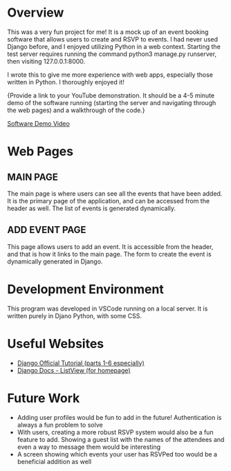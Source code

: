 # Overview
This was a very fun project for me! It is a mock up of an event booking software that allows users to create and RSVP to events. I had never used Django before, and I enjoyed utilizing Python in a web context. Starting the test server requires running the command python3 manage.py runserver, then visiting 127.0.0.1:8000.

I wrote this to give me more experience with web apps, especially those written in Python. I thoroughly enjoyed it!

{Provide a link to your YouTube demonstration.  It should be a 4-5 minute demo of the software running (starting the server and navigating through the web pages) and a walkthrough of the code.}

[Software Demo Video](http://youtube.link.goes.here)

# Web Pages
## MAIN PAGE
The main page is where users can see all the events that have been added. It is the primary page of the application, and can be accessed from the header as well. The list of events is generated dynamically.

## ADD EVENT PAGE
This page allows users to add an event. It is accessible from the header, and that is how it links to the main page. The form to create the event is dynamically generated in Django.

# Development Environment
This program was developed in VSCode running on a local server. It is written purely in Djano Python, with some CSS.

# Useful Websites
* [Django Official Tutorial (parts 1-6 especially)](https://docs.djangoproject.com/en/5.0/intro/tutorial01/)
* [Django Docs - ListView (for homepage)](https://docs.djangoproject.com/en/5.0/ref/class-based-views/generic-display/#listview)

# Future Work

* Adding user profiles would be fun to add in the future! Authentication is always a fun problem to solve
* With users, creating a more robust RSVP system would also be a fun feature to add. Showing a guest list  with the names of the attendees and even a way to message them would be interesting
* A screen showing which events your user has RSVPed too would be a beneficial addition as well
